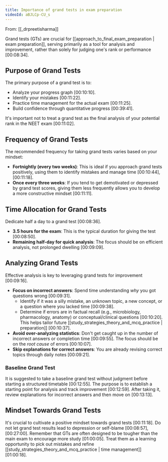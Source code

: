 ```yaml
---
title: Importance of grand tests in exam preparation
videoId: aBJLCp-CU_s
---
```


From: [[_drpreetisharma]] <br/> 

Grand tests (GTs) are crucial for [[approach_to_final_exam_preparation | exam preparation]], serving primarily as a tool for analysis and improvement, rather than solely for judging one's rank or performance <a class="yt-timestamp" data-t="00:08:34">[00:08:34]</a>.

## Purpose of Grand Tests

The primary purpose of a grand test is to:
*   Analyze your progress graph <a class="yt-timestamp" data-t="00:10:10">[00:10:10]</a>.
*   Identify your mistakes <a class="yt-timestamp" data-t="00:11:22">[00:11:22]</a>.
*   Practice time management for the actual exam <a class="yt-timestamp" data-t="00:11:25">[00:11:25]</a>.
*   Build confidence through quantitative progress <a class="yt-timestamp" data-t="00:39:41">[00:39:41]</a>.

It's important not to treat a grand test as the final analysis of your potential rank in the NEET exam <a class="yt-timestamp" data-t="00:11:02">[00:11:02]</a>.

## Frequency of Grand Tests

The recommended frequency for taking grand tests varies based on your mindset:
*   **Fortnightly (every two weeks)**: This is ideal if you approach grand tests positively, using them to identify mistakes and manage time <a class="yt-timestamp" data-t="00:10:44">[00:10:44]</a>, <a class="yt-timestamp" data-t="00:11:18">[00:11:18]</a>.
*   **Once every three weeks**: If you tend to get demotivated or depressed by grand test scores, giving them less frequently allows you to develop a more constructive mindset <a class="yt-timestamp" data-t="00:11:11">[00:11:11]</a>.

## Time Allocation for Grand Tests

Dedicate half a day to a grand test <a class="yt-timestamp" data-t="00:08:36">[00:08:36]</a>.
*   **3.5 hours for the exam**: This is the typical duration for giving the test <a class="yt-timestamp" data-t="00:08:50">[00:08:50]</a>.
*   **Remaining half-day for quick analysis**: The focus should be on efficient analysis, not prolonged dwelling <a class="yt-timestamp" data-t="00:09:09">[00:09:09]</a>.

## Analyzing Grand Tests

Effective analysis is key to leveraging grand tests for improvement <a class="yt-timestamp" data-t="00:09:16">[00:09:16]</a>.
*   **Focus on incorrect answers**: Spend time understanding *why* you got questions wrong <a class="yt-timestamp" data-t="00:09:31">[00:09:31]</a>.
    *   Identify if it was a silly mistake, an unknown topic, a new concept, or a question where you lacked time <a class="yt-timestamp" data-t="00:09:38">[00:09:38]</a>.
    *   Determine if errors are in factual recall (e.g., microbiology, pharmacology, anatomy) or conceptual/clinical questions <a class="yt-timestamp" data-t="00:10:20">[00:10:20]</a>. This helps tailor future [[study_strategies_theory_and_mcq_practice | preparation]] <a class="yt-timestamp" data-t="00:10:37">[00:10:37]</a>.
*   **Avoid over-analyzing statistics**: Don't get caught up in the number of incorrect answers or completion time <a class="yt-timestamp" data-t="00:09:55">[00:09:55]</a>. The focus should be on the *root cause* of errors <a class="yt-timestamp" data-t="00:10:07">[00:10:07]</a>.
*   **Skip explanations for correct answers**: You are already revising correct topics through daily notes <a class="yt-timestamp" data-t="00:09:21">[00:09:21]</a>.

### Baseline Grand Test
It is suggested to take a baseline grand test without judgment before starting a structured timetable <a class="yt-timestamp" data-t="00:12:55">[00:12:55]</a>. The purpose is to establish a starting point for analysis and track improvement <a class="yt-timestamp" data-t="00:12:59">[00:12:59]</a>. After taking it, review explanations for incorrect answers and then move on <a class="yt-timestamp" data-t="00:13:13">[00:13:13]</a>.

## Mindset Towards Grand Tests
It's crucial to cultivate a positive mindset towards grand tests <a class="yt-timestamp" data-t="00:11:18">[00:11:18]</a>. Do not let grand test results lead to depression or self-blame <a class="yt-timestamp" data-t="00:08:57">[00:08:57]</a>, <a class="yt-timestamp" data-t="00:27:00">[00:27:00]</a>. Remember that GTs are often designed to be tougher than the main exam to encourage more study <a class="yt-timestamp" data-t="01:00:05">[01:00:05]</a>. Treat them as a learning opportunity to pick out mistakes and refine [[study_strategies_theory_and_mcq_practice | time management]] <a class="yt-timestamp" data-t="01:00:18">[01:00:18]</a>.